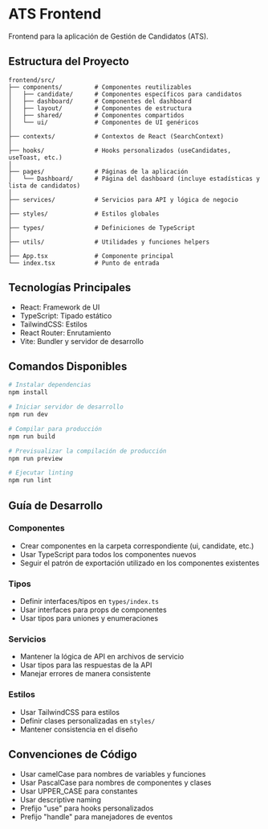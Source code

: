 # ATS Frontend

Frontend para la aplicación de Gestión de Candidatos (ATS).

## Estructura del Proyecto

```
frontend/src/
├── components/         # Componentes reutilizables
│   ├── candidate/      # Componentes específicos para candidatos
│   ├── dashboard/      # Componentes del dashboard
│   ├── layout/         # Componentes de estructura
│   ├── shared/         # Componentes compartidos
│   └── ui/             # Componentes de UI genéricos
│
├── contexts/           # Contextos de React (SearchContext)
│
├── hooks/              # Hooks personalizados (useCandidates, useToast, etc.)
│
├── pages/              # Páginas de la aplicación
│   └── Dashboard/      # Página del dashboard (incluye estadísticas y lista de candidatos)
│
├── services/           # Servicios para API y lógica de negocio
│
├── styles/             # Estilos globales
│
├── types/              # Definiciones de TypeScript
│
├── utils/              # Utilidades y funciones helpers
│
├── App.tsx             # Componente principal
└── index.tsx           # Punto de entrada
```

## Tecnologías Principales

- React: Framework de UI
- TypeScript: Tipado estático
- TailwindCSS: Estilos
- React Router: Enrutamiento
- Vite: Bundler y servidor de desarrollo

## Comandos Disponibles

```bash
# Instalar dependencias
npm install

# Iniciar servidor de desarrollo
npm run dev

# Compilar para producción
npm run build

# Previsualizar la compilación de producción
npm run preview

# Ejecutar linting
npm run lint
```

## Guía de Desarrollo

### Componentes

- Crear componentes en la carpeta correspondiente (ui, candidate, etc.)
- Usar TypeScript para todos los componentes nuevos
- Seguir el patrón de exportación utilizado en los componentes existentes

### Tipos

- Definir interfaces/tipos en `types/index.ts`
- Usar interfaces para props de componentes
- Usar tipos para uniones y enumeraciones

### Servicios

- Mantener la lógica de API en archivos de servicio
- Usar tipos para las respuestas de la API
- Manejar errores de manera consistente

### Estilos

- Usar TailwindCSS para estilos
- Definir clases personalizadas en `styles/`
- Mantener consistencia en el diseño

## Convenciones de Código

- Usar camelCase para nombres de variables y funciones
- Usar PascalCase para nombres de componentes y clases
- Usar UPPER_CASE para constantes
- Usar descriptive naming
- Prefijo "use" para hooks personalizados
- Prefijo "handle" para manejadores de eventos
